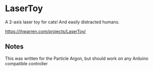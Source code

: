 # LaserToy
A 2-axis laser toy for cats! And easily distracted humans. 

https://jhwarren.com/projects/LaserToy/

## Notes
This was written for the Particle Argon, but should work on any Arduino compatible controller
